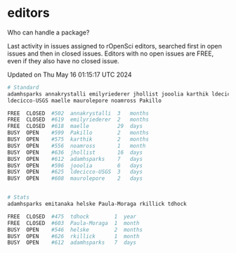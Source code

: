 # editors

Who can handle a package?

Last activity in issues assigned to rOpenSci editors, searched first in open
issues and then in closed issues. Editors with no open issues are FREE, even if
they also have no closed issue.


Updated on Thu May 16 01:15:17 UTC 2024

```bash
# Standard
adamhsparks annakrystalli emilyriederer jhollist jooolia karthik ldecicco
ldecicco-USGS maelle maurolepore noamross Pakillo

FREE  CLOSED  #502  annakrystalli  3   months
FREE  CLOSED  #619  emilyriederer  2   months
FREE  CLOSED  #618  maelle         29  days
BUSY  OPEN    #599  Pakillo        2   months
BUSY  OPEN    #575  karthik        2   months
BUSY  OPEN    #556  noamross       1   month
BUSY  OPEN    #636  jhollist       16  days
BUSY  OPEN    #612  adamhsparks    7   days
BUSY  OPEN    #596  jooolia        6   days
BUSY  OPEN    #625  ldecicco-USGS  3   days
BUSY  OPEN    #608  maurolepore    2   days


# Stats
adamhsparks emitanaka helske Paula-Moraga rkillick tdhock

FREE  CLOSED  #475  tdhock        1  year
FREE  CLOSED  #603  Paula-Moraga  1  month
BUSY  OPEN    #546  helske        2  months
BUSY  OPEN    #626  rkillick      1  month
BUSY  OPEN    #612  adamhsparks   7  days
```
